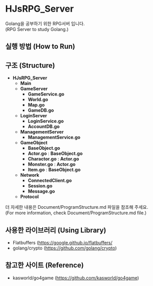 # HJsRPG_Server

Golang을 공부하기 위한 RPG서버 입니다.  
(RPG Server to study Golang.)

## 실행 방법 (How to Run)

## 구조 (Structure)

* **HJsRPG_Server**
  * **Main**
  * **GameServer**
    * **GameService.go**
    * **World.go**
    * **Map.go**
    * **GameDB.go**
  * **LoginServer**
    * **LoginService.go**
    * **AccountDB.go**
  * **ManagementServer**
    * **ManagementService.go**
  * **GameObject**
    * **BaseObject.go**
    * **Actor.go** : **BaseObject.go**
    * **Charactor.go** : **Actor.go**
    * **Monster.go** : **Actor.go**
    * **Item.go** : **BaseObject.go**
  * **Network**
    * **ConnectedClient.go**
    * **Session.go**
    * **Message.go**
  * **Protocol**

더 자세한 내용은 Document/ProgramStructure.md 파일을 참조해 주세요.  
(For more information, check Document/ProgramStructure.md file.)

## 사용한 라이브러리 (Using Library)

* Flatbuffers (<https://google.github.io/flatbuffers/>
* golang/crypto (<https://github.com/golang/crypto>)

## 참고한 사이트 (Reference)

* kasworld/go4game (<https://github.com/kasworld/go4game>)
